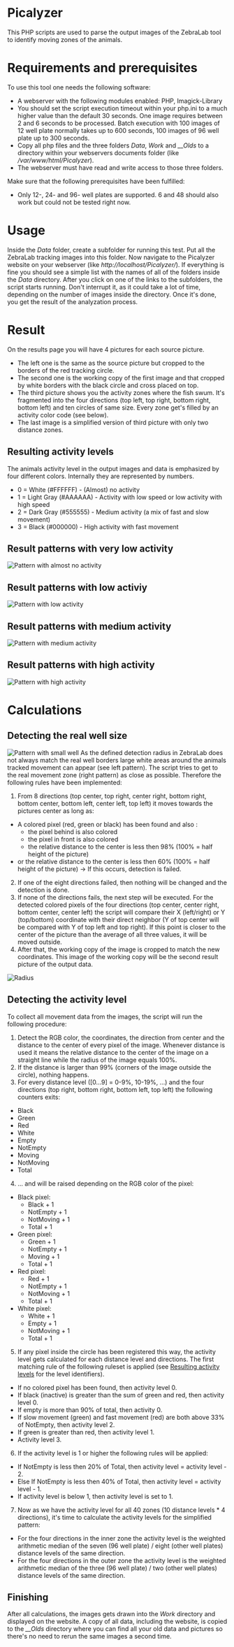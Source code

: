 # Picalyzer
This PHP scripts are used to parse the output images of the ZebraLab tool to identify moving zones of the animals.

# Requirements and prerequisites
To use  this tool one needs the following software:
* A webserver with the following modules enabled: PHP, Imagick-Library
* You should set the script execution timeout within your php.ini to a much higher value than the default 30 seconds. One image requires between 2 and 6 seconds to be processed. Batch execution with 100 images of 12 well plate normally takes up to 600 seconds, 100 images of 96 well plate up to 300 seconds.
* Copy all php files and the three folders *Data*, *Work* and *__Olds* to a directory within your webservers documents folder (like */var/www/html/Picalyzer*).
* The webserver must have read and write access to those three folders.

Make sure that the following prerequisites have been fulfilled:
* Only 12-, 24- and 96- well plates are supported. 6 and 48 should also work but could not be tested right now.

# Usage
Inside the *Data* folder, create a subfolder for running this test. Put all the ZebraLab tracking images into this folder. Now navigate to the Picalyzer website on your webserver (like *http://localhost/Picalyzer/*). If everything is fine you should see a simple list with the names of all of the folders inside the *Data* directory. After you click on one of the links to the subfolders, the script starts running. Don't interrupt it, as it could take a lot of time, depending on the number of images inside the directory.
Once it's done, you get the result of the analyzation process.

# Result
On the results page you will have 4 pictures for each source picture.
* The left one is the same as the source picture but cropped to the borders of the red tracking circle.
* The second one is the working copy of the first image and that cropped by white borders with the black circle and cross placed on top.
* The third picture shows you the activity zones where the fish swum. It's fragmented into the four directions (top left, top right, bottom right, bottom left) and ten circles of same size. Every zone get's filled by an activity color code (see below).
* The last image is a simplified version of third picture with only two distance zones.

## Resulting activity levels
The animals activity level in the output images and data is emphasized by four different colors. Internally they are represented by numbers.
* 0 = White (#FFFFFF) - (Almost) no activity
* 1 = Light Gray (#AAAAAA) - Activity with low speed or low activity with high speed
* 2 = Dark Gray (#555555) - Medium activity (a mix of fast and slow movement)
* 3 = Black (#000000) - High activity with fast movement

## Result patterns with very low activity
![Pattern with almost no activity](https://raw.githubusercontent.com/surcoufx83/Picalyzer/master/Pictures/NoActivity.png)

## Result patterns with low activiy
![Pattern with low activity](https://raw.githubusercontent.com/surcoufx83/Picalyzer/master/Pictures/LowActivity.png)

## Result patterns with medium activity
![Pattern with medium activity](https://raw.githubusercontent.com/surcoufx83/Picalyzer/master/Pictures/MediumActivity.png)

## Result patterns with high activity
![Pattern with high activity](https://raw.githubusercontent.com/surcoufx83/Picalyzer/master/Pictures/HighActivity.png)

# Calculations

## Detecting the real well size
![Pattern with small well](https://raw.githubusercontent.com/surcoufx83/Picalyzer/master/Pictures/96wellplate.png) As the defined detection radius in ZebraLab does not always match the real well borders large white areas around the animals tracked movement can appear (see left pattern). The script tries to get to the real movement zone (right pattern) as close as possible. Therefore the following rules have been implemented:
1. From 8 directions (top center, top right, center right, bottom right, bottom center, bottom left, center left, top left) it moves towards the pictures center as long as:
  * A colored pixel (red, green or black) has been found and also :
    * the pixel behind is also colored
    * the pixel in front is also colored
    * the relative distance to the center is less then 98% (100% = half height of the picture)
  * or the relative distance to the center is less then 60% (100% = half height of the picture) -> If this occurs, detection is failed.
2. If one of the eight directions failed, then nothing will be changed and the detection is done.
3. If none of the directions fails, the next step will be executed. For the detected colored pixels of the four directions (top center, center right, bottom center, center left) the script will compare their X (left/right) or Y (top/bottom) coordinate with their direct neighbor (Y of top center will be compared with Y of top left and top right). If this point is closer to the center of the picture than the average of all three values, it will be moved outside.
4. After that, the working copy of the image is cropped to match the new coordinates. This image of the working copy will be the second result picture of the output data.

![Radius](https://raw.githubusercontent.com/surcoufx83/Picalyzer/master/Pictures/Radius.png)

## Detecting the activity level
To collect all movement data from the images, the script will run the following procedure:
1. Detect the RGB color, the coordinates, the direction from center and the distance to the center of every pixel of the image. Whenever distance is used it means the relative distance to the center of the image on a straight line while the radius of the image equals 100%.
2. If the distance is larger than 99% (corners of the image outside the circle), nothing happens.
3. For every distance level ([0...9] = 0-9%, 10-19%, ...) and the four directions (top right, bottom right, bottom left, top left) the following counters exits:
  * Black
  * Green
  * Red
  * White
  * Empty
  * NotEmpty
  * Moving
  * NotMoving
  * Total
4. ... and will be raised depending on the RGB color of the pixel:
  * Black pixel:
    * Black + 1
    * NotEmpty + 1
    * NotMoving + 1
    * Total + 1
  * Green pixel:
    * Green + 1
    * NotEmpty + 1
    * Moving + 1
    * Total + 1
  * Red pixel:
    * Red + 1
    * NotEmpty + 1
    * NotMoving + 1
    * Total + 1
  * White pixel:
    * White + 1
    * Empty + 1
    * NotMoving + 1
    * Total + 1
5. If any pixel inside the circle has been registered this way, the activity level gets calculated for each distance level and directions. The first matching rule of the following ruleset is applied (see [Resulting activity levels](#resulting-activity-levels) for the level identifiers).
  * If no colored pixel has been found, then activity level 0.
  * If black (inactive) is greater than the sum of green and red, then activity level 0.
  * If empty is more than 90% of total, then activity 0.
  * If slow movement (green) and fast movement (red) are both above 33% of NotEmpty, then activity level 2.
  * If green is greater than red, then activity level 1.
  * Activity level 3.
6. If the activity level is 1 or higher the following rules will be applied:
  * If NotEmpty is less then 20% of Total, then activity level = activity level - 2.
  * Else If NotEmpty is less then 40% of Total, then activity level = activity level - 1.
  * If activity level is below 1, then activity level is set to 1.
7. Now as we have the activity level for all 40 zones (10 distance levels * 4 directions), it's time to calculate the activity levels for the simplified pattern:
  * For the four directions in the inner zone the activity level is the weighted arithmetic median of the seven (96 well plate) / eight (other well plates) distance levels of the same direction.
  * For the four directions in the outer zone the activity level is the weighted arithmetic median of the three (96 well plate) / two (other well plates) distance levels of the same direction.

## Finishing
After all calculations, the images gets drawn into the *Work* directory and displayed on the website. A copy of all data, including the website, is copied to the *__Olds* directory where you can find all your old data and pictures so there's no need to rerun the same images a second time.
